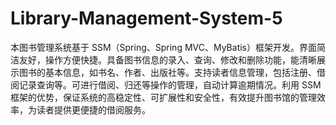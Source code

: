 # Library-Management-System-5
本图书管理系统基于 SSM（Spring、Spring MVC、MyBatis）框架开发。界面简洁友好，操作方便快捷。具备图书信息的录入、查询、修改和删除功能，能清晰展示图书的基本信息，如书名、作者、出版社等。支持读者信息管理，包括注册、借阅记录查询等。可进行借阅、归还等操作的管理，自动计算逾期情况。利用 SSM 框架的优势，保证系统的高稳定性、可扩展性和安全性，有效提升图书馆的管理效率，为读者提供更便捷的借阅服务。 
